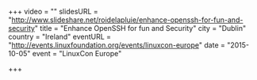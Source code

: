 +++
video = ""
slidesURL = "http://www.slideshare.net/roidelapluie/enhance-openssh-for-fun-and-security"
title = "Enhance OpenSSH for fun and Security"
city = "Dublin"
country = "Ireland"
eventURL = "http://events.linuxfoundation.org/events/linuxcon-europe"
date = "2015-10-05"
event = "LinuxCon Europe"

+++

